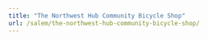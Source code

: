 ```yaml
---
title: "The Northwest Hub Community Bicycle Shop"
url: /salem/the-northwest-hub-community-bicycle-shop/
---
```

